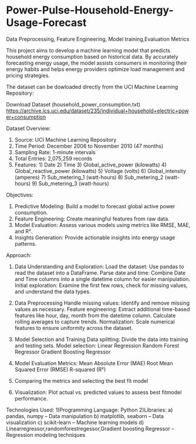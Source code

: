 # Power-Pulse-Household-Energy-Usage-Forecast
Data Preprocessing, Feature Engineering, Model training,Evaluation Metrics

This project aims to develop a machine learning model that predicts household energy consumption based on historical data. By accurately forecasting energy usage, the model assists consumers in monitoring their energy habits and helps energy providers optimize load management and pricing strategies.

The dataset can be dowloaded directly from the UCI Machine Learning Repository:

Download Dataset (household_power_consumption.txt)
https://archive.ics.uci.edu/dataset/235/individual+household+electric+power+consumption

Dataset Overview:
  1) Source: UCI Machine Learning Repository
  2) Time Period: December 2006 to November 2010 (47 months)
  3) Sampling Rate: 1-minute intervals
  4) Total Entries: 2,075,259 records
  5) Features:
            1) Date
            2) Time
            3) Global_active_power (kilowatts)
            4) Global_reactive_power (kilowatts)
            5) Voltage (volts)
            6) Global_intensity (amperes)
            7) Sub_metering_1 (watt-hours)
            8) Sub_metering_2 (watt-hours)
            9) Sub_metering_3 (watt-hours)

Objectives:
1) Predictive Modeling: Build a model to forecast global active power consumption.
2) Feature Engineering: Create meaningful features from raw data.
3) Model Evaluation: Assess various models using metrics like RMSE, MAE, and R².
4) Insights Generation: Provide actionable insights into energy usage patterns.

Approach:
1. Data Understanding and Exploration:
Load the dataset: Use pandas to read the dataset into a DataFrame.
Parse date and time: Combine Date and Time columns into a single datetime column for easier manipulation.
Initial exploration: Examine the first few rows, check for missing values, and understand the data types.

2. Data Preprocessing
Handle missing values: Identify and remove missing values as necessary.
Feature engineering:
Extract additional time-based features like hour, day, month from the datetime column.
Calculate rolling averages to capture trends.
Normalization: Scale numerical features to ensure uniformity across the dataset.

3. Model Selection and Training
Data splitting: Divide the data into training and testing sets.
Model selection:
Linear Regression
Random Forest Regressor
Gradient Boosting Regressor

4. Model Evaluation
Metrics:
Mean Absolute Error (MAE)
Root Mean Squared Error (RMSE)
R-squared (R²)

5. Comparing the metrics and selecting the best fit model

6. Visualization: Plot actual vs. predicted values to assess best fitmodel performance.

Technologies Used:
1)Programming Language: Python
2)Libraries:
    a) pandas, numpy – Data manipulation
    b) matplotlib, seaborn – Data visualization
    c) scikit-learn – Machine learning models
    d) Linearregressor,randomforestregessor,Gradient boosting Regressor – Regression modeling techniques
